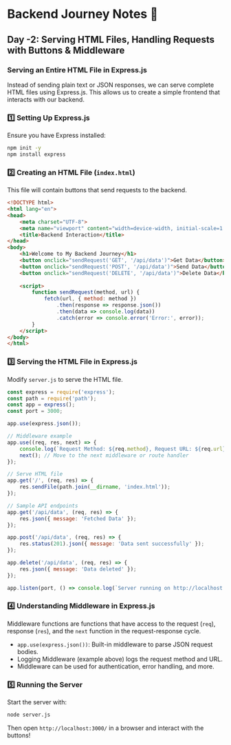 # Backend Journey Notes 📘

## Day -2: Serving HTML Files, Handling Requests with Buttons & Middleware

### **Serving an Entire HTML File in Express.js**

Instead of sending plain text or JSON responses, we can serve complete HTML files using Express.js. This allows us to create a simple frontend that interacts with our backend.

### **1️⃣ Setting Up Express.js**

Ensure you have Express installed:

```sh
npm init -y
npm install express
```

### **2️⃣ Creating an HTML File** (`index.html`)

This file will contain buttons that send requests to the backend.

```html
<!DOCTYPE html>
<html lang="en">
<head>
    <meta charset="UTF-8">
    <meta name="viewport" content="width=device-width, initial-scale=1.0">
    <title>Backend Interaction</title>
</head>
<body>
    <h1>Welcome to My Backend Journey</h1>
    <button onclick="sendRequest('GET', '/api/data')">Get Data</button>
    <button onclick="sendRequest('POST', '/api/data')">Send Data</button>
    <button onclick="sendRequest('DELETE', '/api/data')">Delete Data</button>
    
    <script>
        function sendRequest(method, url) {
            fetch(url, { method: method })
                .then(response => response.json())
                .then(data => console.log(data))
                .catch(error => console.error('Error:', error));
        }
    </script>
</body>
</html>
```

### **3️⃣ Serving the HTML File in Express.js**

Modify `server.js` to serve the HTML file.

```javascript
const express = require('express');
const path = require('path');
const app = express();
const port = 3000;

app.use(express.json());

// Middleware example
app.use((req, res, next) => {
    console.log(`Request Method: ${req.method}, Request URL: ${req.url}`);
    next(); // Move to the next middleware or route handler
});

// Serve HTML file
app.get('/', (req, res) => {
    res.sendFile(path.join(__dirname, 'index.html'));
});

// Sample API endpoints
app.get('/api/data', (req, res) => {
    res.json({ message: 'Fetched Data' });
});

app.post('/api/data', (req, res) => {
    res.status(201).json({ message: 'Data sent successfully' });
});

app.delete('/api/data', (req, res) => {
    res.json({ message: 'Data deleted' });
});

app.listen(port, () => console.log(`Server running on http://localhost:${port}`));
```

### **4️⃣ Understanding Middleware in Express.js**

Middleware functions are functions that have access to the request (`req`), response (`res`), and the `next` function in the request-response cycle.

- `app.use(express.json())`: Built-in middleware to parse JSON request bodies.
- Logging Middleware (example above) logs the request method and URL.
- Middleware can be used for authentication, error handling, and more.

### **5️⃣ Running the Server**

Start the server with:

```sh
node server.js
```

Then open `http://localhost:3000/` in a browser and interact with the buttons!
